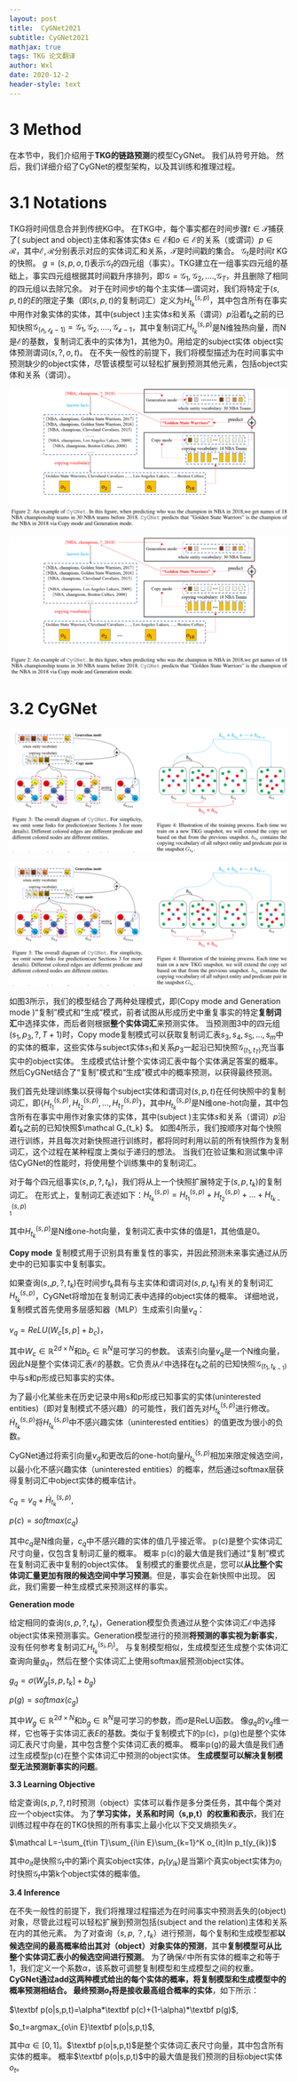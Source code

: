 ```yaml
---
layout: post
title:  CyGNet2021
subtitle: CyGNet2021
mathjax: true
tags: TKG 论文翻译
author: Wxl
date: 2020-12-2
header-style: text
---
```




# 3 Method  

在本节中，我们介绍用于**TKG的链路预测**的模型CyGNet。 我们从符号开始。 然后，我们详细介绍了CyGNet的模型架构，以及其训练和推理过程。

# 3.1 Notations  

TKG将时间信息合并到传统KG中。 在TKG中，每个事实都在时间步骤$t \in \mathcal T$捕获了( subject and object)主体和客体实体$s \in \mathcal E$和$o \in \mathcal E$的关系（或谓词）$p \in \mathcal R$，其中$\mathcal {E,R}$分别表示对应的实体词汇和关系，$\mathcal T$是时间戳的集合。 $\mathcal G_t$是时间$t$ KG的快照。 $g=(s,p,o,t)$表示$\mathcal G_t$的四元组（事实）。TKG建立在一组事实四元组的基础上，事实四元组根据其时间戳升序排列，即$\mathcal {G=G_1,G_2,....,} \mathcal G_T$，并且删除了相同的四元组以去除冗余。 对于在时间步t的每个主实体—谓词对，我们将特定于$(s,p,t)$的$E$的限定子集（即$(s,p,t)$的复制词汇）定义为$H_{t_k}^{(s,p)}$，其中包含所有在事实中用作对象实体的实体，其中(subject )主实体$s$和关系（谓词）$p$沿着$t_k$之前的已知快照$\mathcal {G_{(t_1,t_k-1)}=G_1,G_2,....,G_{k-1} }$，其中复制词汇$H_{t_k}^{(s,p)}$是N维独热向量，而N是$\mathcal E$的基数，复制词汇表中的实体为1，其他为0。用给定的subject实体 object实体预测谓词$(s,?,o,t)$。 在不失一般性的前提下，我们将模型描述为在时间事实中预测缺少的object实体，尽管该模型可以轻松扩展到预测其他元素，包括object实体和关系（谓词）。

![image-20201202112918475](/assets/fet/image-20201202112918475.png)

![image-20201202112918475](../assets/fet/image-20201202112918475.png)

# 3.2 CyGNet  

![image-20201202112958234](/assets/fet/image-20201202112958234.png)

![image-20201202112958234](../assets/fet/image-20201202112958234.png)

如图3所示，我们的模型结合了两种处理模式，即(Copy mode and Generation mode  )“复制”模式和“生成”模式，前者试图从形成历史中重复事实的特定**复制词汇**中选择实体，而后者则根据**整个实体词汇**来预测实体。 当预测图3中的四元组$(s_1,p_3,?,T+1)$时，Copy mode复制模式可以获取复制词汇表$s_3,s_4,s_5,...,s_m$中的实体的概率，这些实体与subject实体$s_1$和关系$p_3$一起沿已知快照$\mathcal G_{(t_1,t_T)}$充当事实中的object实体。 生成模式估计整个实体词汇表中每个实体满足答案的概率。 然后CyGNet结合了“复制”模式和“生成”模式中的概率预测，以获得最终预测。

我们首先处理训练集以获得每个subject实体和谓词对$(s,p, t)$在任何快照中的复制词汇，即$\{H_{t_1}^{(s,p)}, H_{t_2}^{(s,p)},...,H_{t_T}^{(s,p)}\}$，其中$H_{t_k}^{(s,p)}$是N维one-hot向量，其中包含所有在事实中用作对象实体的实体，其中(subject )主实体$s$和关系（谓词）$p$沿着$t_k$之前的已知快照$\mathcal G_{t_k} $。 如图4所示，我们按顺序对每个快照进行训练，并且每次对新快照进行训练时，都将同时利用以前的所有快照作为复制词汇，这个过程在某种程度上类似于递归的想法。 当我们在验证集和测试集中评估CyGNet的性能时，将使用整个训练集中的复制词汇。 

对于每个四元组事实$(s,p,?,t_k)$，我们将从上一个快照扩展特定于$(s,p,t_k)$的复制词汇。 在形式上，复制词汇表述如下：$H_{t_k}^{(s,p)}=H_{t_1}^{(s,p)}+ H_{t_2}^{(s,p)}+...+H_{t_{k-1}}^{(s,p)}$

其中$H_{t_k}^{(s,p)}$是N维one-hot向量，复制词汇表中实体的值是1，其他值是0。

**Copy mode**  复制模式用于识别具有重复性的事实，并因此预测未来事实通过从历史中的已知事实中复制事实。

如果查询$(s,,p,?,t_k)$在时间步$t_k$具有与主实体和谓词对$(s,p,t_k)$有关的复制词汇$H_{t_k}^{(s,p)}$，CyGNet将增加在复制词汇表中选择的object实体的概率。 详细地说，复制模式首先使用多层感知器（MLP）生成索引向量$v_q$：

$v_q=ReLU(W_c[s,p]+b_c)$，

其中$W_c \in \mathbb R^{2d \times N}$和$b_c \in  \mathbb R^N$是可学习的参数。 该索引向量$v_q$是一个N维向量，因此N是整个实体词汇表$\mathcal E$的基数。它负责从$\mathcal E$中选择在$t_k$之前的已知快照$\mathcal G_{(t_1,t_{k-1})}$中与s和p形成已知事实的实体。

为了最小化某些未在历史记录中用s和p形成已知事实的实体(uninterested entities)（即对复制模式不感兴趣）的可能性，我们首先对$H_{t_k}^{(s,p)}$进行修改。$\dot H_{t_k}^{(s,p)}$将$H_{t_k}^{(s,p)}$中不感兴趣实体（uninterested entities）的值更改为很小的负数。

CyGNet通过将索引向量$v_q$和更改后的one-hot向量$\dot H_{t_k}^{(s,p)}$相加来限定候选空间，以最小化不感兴趣实体（uninterested entities）的概率，然后通过softmax层获得复制词汇中object实体的概率估计。

$c_q=v_q+\dot H_{t_k}^{(s,p)}$,

$p(c)=softmax(c_q)$

其中$c_q$是N维向量，$c_q$中不感兴趣的实体的值几乎接近零。 $\mathbb p$(c)是整个实体词汇尺寸向量，仅包含复制词汇量的概率。 概率 $\mathbb p$(c)的最大值是我们通过“复制”模式在复制词汇表中复制的object实体。 复制模式的重要优点是，您可以**从比整个实体词汇量更加有限的候选空间中学习预测**。但是，事实会在新快照中出现。 因此，我们需要一种生成模式来预测这样的事实。

**Generation mode**  

给定相同的查询$(s,p,?,t_k)$，Generation模型负责通过从整个实体词汇$\mathcal E$中选择object实体来预测事实。Generation模型进行的预测**将预测的事实视为新事实**，没有任何参考复制词汇$H_{t_k}^{(s_i,p_j)}$。 与复制模型相似，生成模型还生成整个实体词汇查询向量$g_q$，然后在整个实体词汇上使用softmax层预测object实体。

$g_q=\sigma(W_g[s,p,t_k]+b_g)$

$p(g)=softmax(c_g)$

其中$W_g \in \mathbb R^{2d \times N}$和$b_g \in  \mathbb R^N$是可学习的参数，而$\sigma$是ReLU函数。 像$g_q$的$v_q$维一样，它也等于实体词汇表$E$的基数。类似于复制模式下的$\mathbb p$(c)，$\mathbb p$(g)也是整个实体词汇表尺寸向量，其中包含整个实体词汇表的概率。 概率$\mathbb p$(g)的最大值是我们通过生成模型$\mathbb p$(c)在整个实体词汇中预测的object实体。 **生成模型可以解决复制模型无法预测新事实的问题**。

**3.3 Learning Objective**  

给定查询$(s,p,?,t)$时预测（object）实体可以看作是多分类任务，其中每个类对应一个object实体。 为了**学习实体，关系和时间（s,p,t）的权重和表示**，我们在训练过程中存在的TKG快照的所有事实上最小化以下交叉熵损失$\mathcal L$。

$\mathcal L=-\sum_{t\in T}\sum_{i\in E}\sum_{k=1}^K o_{it}ln p_t(y_{ik})$

其中$o_{it}$是快照$\mathcal G_t$中的第i个真实object实体，$p_t(y_{ik})$是当第i个真实object实体为$o_{i}$时快照$\mathcal G_t$中第k个object实体的概率值。

**3.4 Inference**  

在不失一般性的前提下，我们将推理过程描述为在时间事实中预测丢失的(object)对象，尽管此过程可以轻松扩展到预测包括(subject and the relation)主体和关系在内的其他元素。 为了对查询$（s,p,？,t_k）$进行预测，每个复制和生成模型都**以候选空间的最高概率给出其对（object）对象实体的预测**，其中**复制模型可从比整个实体词汇表小的候选空间进行预测**。 为了确保$\mathcal E$中所有实体的概率之和等于1，我们定义一个系数$\alpha$，该系数可调整复制模型和生成模型之间的权重。 **CyGNet通过add这两种模式给出的每个实体的概率，将复制模型和生成模型中的概率预测相结合。 最终预测$o_t$将是接收最高组合概率的实体**，如下所示：

$\textbf p(o|s,p,t)=\alpha*\textbf p(c)+(1-\alpha)*\textbf p(g)$,

$o_t=argmax_{o\in E}\textbf p(o|s,p,t)$,

其中$\alpha \in [0,1]$。$\textbf p(o|s,p,t)$是整个实体词汇表尺寸向量，其中包含所有实体的概率。 概率$\textbf p(o|s,p,t)$中的最大值是我们预测的目标object实体$o_t$。